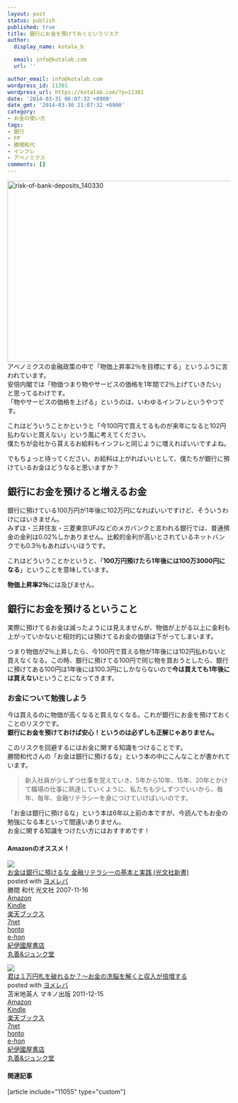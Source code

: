 ```yaml
---
layout: post
status: publish
published: true
title: 銀行にお金を預けておくというリスク
author:
  display_name: kotala_b

  email: info@kotalab.com
  url: ''

author_email: info@kotalab.com
wordpress_id: 11301
wordpress_url: https://kotalab.com/?p=11301
date: '2014-03-31 06:07:32 +0900'
date_gmt: '2014-03-30 21:07:32 +0900'
category:
- お金の使い方
tags:
- 銀行
- FP
- 勝間和代
- インフレ
- アベノミクス
comments: []
---
```

<p><img src="https://kotalab.com/wp-content/uploads/risk-of-bank-deposits_140330-546x409.jpg" alt="risk-of-bank-deposits_140330" width="546" height="409" class="alignnone size-large wp-image-11306" /><br />
アベノミクスの金融政策の中で「物価上昇率2％を目標にする」というふうに言われています。<br />
安倍内閣では「物価つまり物やサービスの価格を1年間で2％上げていきたい」と思ってるわけです。<br />
「物やサービスの価格を上げる」というのは、いわゆるインフレというやつです。</p>
<p>これはどういうことかというと「今100円で買えてるものが来年になると102円払わないと買えない」という風に考えてください。<br />
僕たちが会社から貰えるお給料もインフレと同じように増えればいいですよね。</p>
<p>でもちょっと待ってください。お給料は上がればいいとして、僕たちが銀行に預けているお金はどうなると思いますか？<br />
<!--more--></p>
<h2>銀行にお金を預けると増えるお金</h2>
<p>銀行に預けている100万円が1年後に102万円になればいいですけど、そういうわけにはいきません。<br />
みずほ・三井住友・三菱東京UFJなどのメガバンクと言われる銀行では、普通預金の金利は0.02%しかありません。比較的金利が高いとされているネットバンクでも0.3％もあればいいほうです。</p>
<p>これはどういうことかというと、「<strong>100万円預けたら1年後には100万3000円になる</strong>」ということを意味しています。</p>
<p><strong>物価上昇率2％</strong>には及びません。</p>
<h2>銀行にお金を預けるということ</h2>
<p>実際に預けてるお金は減ったようには見えませんが、物価が上がる以上に金利も上がっていかないと相対的には預けてるお金の価値は下がってしまいます。</p>
<p>つまり物価が2％上昇したら、今100円で買える物が1年後には102円払わないと買えなくなる。この時、銀行に預けてる100円で同じ物を買おうとしたら、銀行に預けてある100円は1年後には100.3円にしかならないので<strong>今は買えても1年後には買えない</strong>ということになってきます。</p>
<h3>お金について勉強しよう</h3>
<p>今は買えるのに物価が高くなると買えなくなる。これが銀行にお金を預けておくことのリスクです。<br />
<strong>銀行にお金を預けておけば安心！というのは必ずしも正解じゃありません。</strong></p>
<p>このリスクを回避するにはお金に関する知識をつけることです。<br />
勝間和代さんの「お金は銀行に預けるな」という本の中にこんなことが書かれています。</p>
<blockquote><p>新入社員が少しずつ仕事を覚えていき、5年から10年、15年、20年とかけて職場の仕事に熟達していくように、私たちも少しずつでいいから、毎年、毎年、金融リテラシーを身につけていけばいいのです。</p></blockquote>
<p>「お金は銀行に預けるな」という本は6年以上前の本ですが、今読んでもお金の勉強になる本といって間違いありません。<br />
お金に関する知識をつけたい方にはおすすめです！</p>
<h4 class="aam">Amazonのオススメ！</h4>
<div class="booklink-box">
<div class="booklink-image"><a href="https://www.amazon.co.jp/exec/obidos/asin/433403425X/same-22/" rel="nofollow" target="_blank"><img src="https://images-fe.ssl-images-amazon.com/images/I/3151ibPavQL._SL160_.jpg" style="border: none;" /></a></div>
<div class="booklink-info">
<div class="booklink-name"><a href="https://www.amazon.co.jp/exec/obidos/asin/433403425X/same-22/" rel="nofollow" target="_blank">お金は銀行に預けるな   金融リテラシーの基本と実践 (光文社新書)</a>
<div class="booklink-powered-date">posted with <a href="https://yomereba.com" rel="nofollow" target="_blank">ヨメレバ</a></div>
</div>
<div class="booklink-detail">勝間 和代 光文社 2007-11-16    </div>
<div class="booklink-link2">
<div class="shoplinkamazon"><a href="https://www.amazon.co.jp/exec/obidos/asin/433403425X/same-22/" rel="nofollow" target="_blank" title="アマゾン" >Amazon</a></div>
<div class="shoplinkkindle"><a href="https://www.amazon.co.jp/exec/obidos/ASIN/B009KZ3ZDA/same-22/" rel="nofollow" target="_blank" >Kindle</a></div>
<div class="shoplinkrakuten"><a href="https://hb.afl.rakuten.co.jp/hgc/0fa7afc8.bbfc196a.0fa7afc9.d56c38f1/?pc=http%3A%2F%2Fbooks.rakuten.co.jp%2Frb%2F5120399%2F%3Fscid%3Daf_ich_link_urltxt%26m%3Dhttp%3A%2F%2Fm.rakuten.co.jp%2Fev%2Fbook%2F" rel="nofollow" target="_blank" title="楽天ブックス" >楽天ブックス</a></div>
<div class="shoplinkseven"><a href="https://ck.jp.ap.valuecommerce.com/servlet/referral?sid=2967684&pid=882584357&vc_url=http%3A%2F%2Fwww.7netshopping.jp%2Fbooks%2Fsearch_result%2F%3Fctgy%3Dbooks%26code%3D433403425X" rel="nofollow" target="_blank" title="セブンネットショッピング" >7net</a></div>
<div class="shoplinkbk1"><a href="https://ck.jp.ap.valuecommerce.com/servlet/referral?sid=2967684&pid=882584357&vc_url=http%3A%2F%2Fhonto.jp%2Fnetstore%2Fsearch_021_10433403425X.html%3Fsrchf%3D1%26srchGnrNm%3D1" target="_blank" title="bk1" >honto<img src="http://ad.jp.ap.valuecommerce.com/servlet/gifbanner?sid=2967684&pid=882584357" height="1" width="1" border="0"></a></div>
<div class="shoplinkehon"><a href="https://ck.jp.ap.valuecommerce.com/servlet/referral?sid=2967684&pid=882584357&vc_url=http%3A%2F%2Fwww.e-hon.ne.jp%2Fbec%2FSA%2FDetail%3FrefISBN%3D433403425X" target="_blank" title="e-hon" >e-hon<img src="http://ad.jp.ap.valuecommerce.com/servlet/gifbanner?sid=2967684&pid=882584357" height="1" width="1" border="0"></a></div>
<div class="shoplinkkino"><a href="https://ck.jp.ap.valuecommerce.com/servlet/referral?sid=2967684&pid=882584357&vc_url=http%3A%2F%2Fwww.kinokuniya.co.jp%2Ff%2Fdsg-01-9784334034252" target="_blank" title="kino" >紀伊國屋書店<img src="http://ad.jp.ap.valuecommerce.com/servlet/gifbanner?sid=2967684&pid=882584357" height="1" width="1" border="0"></a></div>
<div class="shoplinkjun"><a href="https://ck.jp.ap.valuecommerce.com/servlet/referral?sid=2967684&pid=882584357&vc_url=http%3A%2F%2Fwww.junkudo.co.jp%2Fmj%2Fproducts%2Fdetail.php%3Fisbn%3D9784334034252" target="_blank" title="jun" >丸善&ジュンク堂<img src="http://ad.jp.ap.valuecommerce.com/servlet/gifbanner?sid=2967684&pid=882584357" height="1" width="1" border="0"></a></div>
</p></div>
</div>
<div class="booklink-footer"></div>
</div>
<div class="booklink-box">
<div class="booklink-image"><a href="https://www.amazon.co.jp/exec/obidos/asin/4837671616/same-22/" rel="nofollow" target="_blank"><img src="https://images-fe.ssl-images-amazon.com/images/I/51GVUyD2bzL._SL160_.jpg" style="border: none;" /></a></div>
<div class="booklink-info">
<div class="booklink-name"><a href="https://www.amazon.co.jp/exec/obidos/asin/4837671616/same-22/" rel="nofollow" target="_blank">君は１万円札を破れるか？〜お金の洗脳を解くと収入が倍増する</a>
<div class="booklink-powered-date">posted with <a href="https://yomereba.com" rel="nofollow" target="_blank">ヨメレバ</a></div>
</div>
<div class="booklink-detail">苫米地英人 マキノ出版 2011-12-15    </div>
<div class="booklink-link2">
<div class="shoplinkamazon"><a href="https://www.amazon.co.jp/exec/obidos/asin/4837671616/same-22/" rel="nofollow" target="_blank" title="アマゾン" >Amazon</a></div>
<div class="shoplinkkindle"><a href="https://www.amazon.co.jp/gp/search?keywords=%8CN%82%CD%82P%96%9C%89%7E%8ED%82%F0%94j%82%EA%82%E9%82%A9%81H%81%60%82%A8%8B%E0%82%CC%90%F4%94%5D%82%F0%89%F0%82%AD%82%C6%8E%FB%93%FC%82%AA%94%7B%91%9D%82%B7%82%E9&__mk_ja_JP=%83J%83%5E%83J%83i&url=node%3D2275256051&tag=same-22" rel="nofollow" target="_blank" >Kindle</a></div>
<div class="shoplinkrakuten"><a href="https://hb.afl.rakuten.co.jp/hgc/0fa7afc8.bbfc196a.0fa7afc9.d56c38f1/?pc=http%3A%2F%2Fbooks.rakuten.co.jp%2Frb%2F11479336%2F%3Fscid%3Daf_ich_link_urltxt%26m%3Dhttp%3A%2F%2Fm.rakuten.co.jp%2Fev%2Fbook%2F" rel="nofollow" target="_blank" title="楽天ブックス" >楽天ブックス</a></div>
<div class="shoplinkseven"><a href="https://ck.jp.ap.valuecommerce.com/servlet/referral?sid=2967684&pid=882584357&vc_url=http%3A%2F%2Fwww.7netshopping.jp%2Fbooks%2Fsearch_result%2F%3Fctgy%3Dbooks%26code%3D4837671616" rel="nofollow" target="_blank" title="セブンネットショッピング" >7net</a></div>
<div class="shoplinkbk1"><a href="https://ck.jp.ap.valuecommerce.com/servlet/referral?sid=2967684&pid=882584357&vc_url=http%3A%2F%2Fhonto.jp%2Fnetstore%2Fsearch_021_104837671616.html%3Fsrchf%3D1%26srchGnrNm%3D1" target="_blank" title="bk1" >honto<img src="http://ad.jp.ap.valuecommerce.com/servlet/gifbanner?sid=2967684&pid=882584357" height="1" width="1" border="0"></a></div>
<div class="shoplinkehon"><a href="https://ck.jp.ap.valuecommerce.com/servlet/referral?sid=2967684&pid=882584357&vc_url=http%3A%2F%2Fwww.e-hon.ne.jp%2Fbec%2FSA%2FDetail%3FrefISBN%3D4837671616" target="_blank" title="e-hon" >e-hon<img src="http://ad.jp.ap.valuecommerce.com/servlet/gifbanner?sid=2967684&pid=882584357" height="1" width="1" border="0"></a></div>
<div class="shoplinkkino"><a href="https://ck.jp.ap.valuecommerce.com/servlet/referral?sid=2967684&pid=882584357&vc_url=http%3A%2F%2Fwww.kinokuniya.co.jp%2Ff%2Fdsg-01-9784837671619" target="_blank" title="kino" >紀伊國屋書店<img src="http://ad.jp.ap.valuecommerce.com/servlet/gifbanner?sid=2967684&pid=882584357" height="1" width="1" border="0"></a></div>
<div class="shoplinkjun"><a href="https://ck.jp.ap.valuecommerce.com/servlet/referral?sid=2967684&pid=882584357&vc_url=http%3A%2F%2Fwww.junkudo.co.jp%2Fmj%2Fproducts%2Fdetail.php%3Fisbn%3D9784837671619" target="_blank" title="jun" >丸善&ジュンク堂<img src="http://ad.jp.ap.valuecommerce.com/servlet/gifbanner?sid=2967684&pid=882584357" height="1" width="1" border="0"></a></div>
</p></div>
</div>
<div class="booklink-footer"></div>
</div>
<h4 class="rel">関連記事</h4>
<p>[article include="11055" type="custom"]</p>
<div class="clear"></div>
